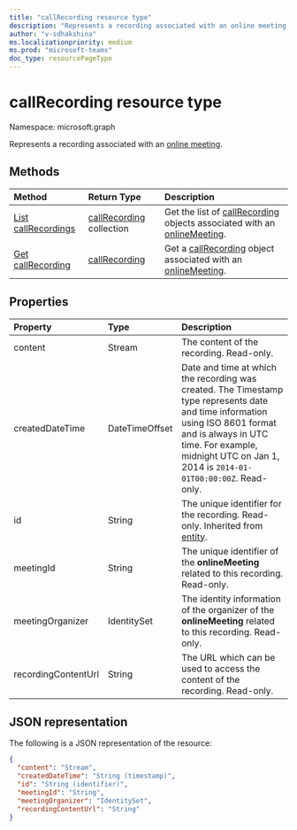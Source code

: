 ```yaml
---
title: "callRecording resource type"
description: "Represents a recording associated with an online meeting."
author: "v-sdhakshina"
ms.localizationpriority: medium
ms.prod: "microsoft-teams"
doc_type: resourcePageType
---
```


# callRecording resource type

Namespace: microsoft.graph

Represents a recording associated with an [online meeting](onlinemeeting.md).

## Methods

|  Method       |  Return Type  | Description|
|:---------------|:--------|:----------|
|[List callRecordings](../api/onlinemeeting-list-recordings.md) | [callRecording](callrecording.md) collection | Get the list of [callRecording](../resources/callrecording.md) objects associated with an [onlineMeeting](../resources/onlinemeeting.md).|
|[Get callRecording](../api/callrecording-get.md) | [callRecording](callrecording.md) | Get a [callRecording](../resources/callrecording.md) object associated with an [onlineMeeting](../resources/onlinemeeting.md).|

## Properties

| Property   | Type |Description|
|:---------------|:--------|:----------|
| content | Stream | The content of the recording. Read-only.|
| createdDateTime | DateTimeOffset |  Date and time at which the recording was created. The Timestamp type represents date and time information using ISO 8601 format and is always in UTC time. For example, midnight UTC on Jan 1, 2014 is `2014-01-01T00:00:00Z`. Read-only.|
| id | String | The unique identifier for the recording. Read-only. Inherited from [entity](../resources/entity.md).|
| meetingId | String | The unique identifier of the **onlineMeeting** related to this recording. Read-only.|
| meetingOrganizer| IdentitySet| The identity information of the organizer of the **onlineMeeting** related to this recording. Read-only.|
| recordingContentUrl| String| The URL which can be used to access the content of the recording. Read-only.|

## JSON representation

The following is a JSON representation of the resource:

<!--{
  "blockType": "resource",
  "optionalProperties": [],
  "keyProperty": "id",
  "baseType": "microsoft.graph.entity",
  "@odata.type": "microsoft.graph.callRecording"
}-->

```json
{
  "content": "Stream",
  "createdDateTime": "String (timestamp)",  
  "id": "String (identifier)",
  "meetingId": "String",
  "meetingOrganizer": "IdentitySet",
  "recordingContentUrl": "String"
}
```
